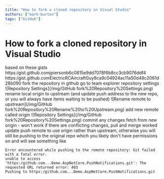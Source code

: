 ```yaml
---
title: "How to fork a cloned repository in Visual Studio"
authors: ["mark-burton"]
tags: ["GitHub"]
---
```


# How to fork a cloned repository in Visual Studio
based on these gists
https:/gist.github.comjpiersonb6c0815e9dd7078f6b8cc3cb9076ddf4
https:/gist.github.comElectricRCAircraftGuy8ca9c04924ac11a50d48c2061d28b090  fork the repository in github  go to team explorer repository settings
![Repository Settings](/img/GitHub fork%20Repository%20Settings.png)
rename local origin to upstream (and update push address to the new repo, or you will always have items waiting to be pushed)  ![Rename remote to upstream](/img/GitHub fork%20Repository%20Rename%20to%20Upstream.png)
add new remote called origin
![Repository Settings](/img/GitHub fork%20Repository%20Settings.png)
commit any changes  fetch from new origin - won't work if there are conflicting changes, pull and merge worked  update push remote to use origin rather than upstream, otherwise you will still be pushing to the original repo which you likely don't have permissions on and will see something like
```
Error encountered while pushing to the remote repository: Git failed with a fatal error.
unable to access 'https:/github.com...Demo.AspNetCore.PushNotifications.git': The requested URL returned error: 403
Pushing to https:/github.com...Demo.AspNetCore.PushNotifications.git
```
